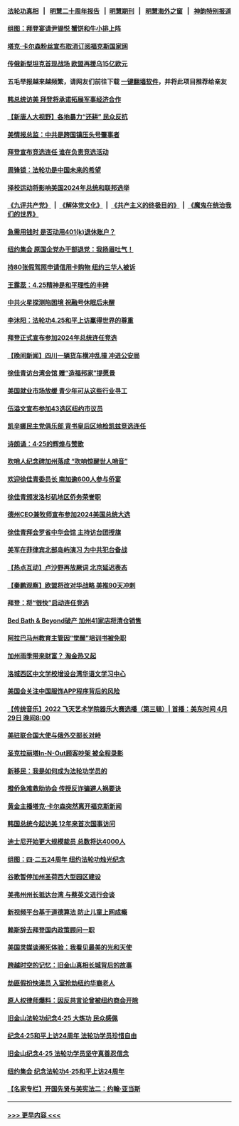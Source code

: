 #### [法轮功真相](https://github.com/gfw-breaker/truth/blob/master/README.md?t=0) &nbsp;&nbsp;|&nbsp;&nbsp; [明慧二十周年报告](https://github.com/gfw-breaker/mh-reports/blob/master/README.md?t=0) &nbsp;&nbsp;|&nbsp;&nbsp;[明慧期刊](https://github.com/gfw-breaker/mh-qikan) &nbsp;&nbsp;|&nbsp;&nbsp; [明慧海外之窗](https://github.com/gfw-breaker/mh-news/blob/master/README.md?t=0) &nbsp;&nbsp;|&nbsp;&nbsp; [神韵特别报道](https://github.com/gfw-breaker/mh-news/blob/master/shenyun.md?t=0)
#### [组图：拜登宴请尹锡悦 蟹饼和牛小排上阵](../pages/nsc412/n13981594.md?t=04260643) 
#### [塔克‧卡尔森粉丝宣布取消订阅福克斯国家网](../pages/nsc412/n13981575.md?t=04260643) 
#### [传俄新型坦克首现战场 欧盟再援乌15亿欧元](../pages/nsc412/n13981474.md?t=04260643) 
#### 五毛举报越来越频繁，请网友们前往下载 [一键翻墙软件](https://github.com/gfw-breaker/ssr-accounts)，并将此项目推荐给亲友
#### [韩总统访美 拜登将承诺拓展军事经济合作](../pages/nsc412/n13981581.md?t=04260643) 
#### [【新唐人大视野】各地暴力“还耕” 民众反抗](../pages/nsc412/n13981426.md?t=04260643) 
#### [美情报总监：中共是跨国镇压头号肇事者](../pages/nsc412/n13981457.md?t=04260643) 
#### [拜登宣布竞选连任 谁在负责竞选活动](../pages/nsc412/n13981526.md?t=04260643) 
#### [周锋锁：法轮功是中国未来的希望](../pages/nsc412/n13981535.md?t=04260643) 
#### [择校运动将影响美国2024年总统和联邦选举](../pages/nsc412/n13981537.md?t=04260643) 
#### [《九评共产党》](https://github.com/begood0513/9ping.md/blob/master/README.md) &nbsp;|&nbsp; [《解体党文化》](../../../../jtdwh.md/blob/master/README.md)  &nbsp;|&nbsp; [《共产主义的终极目的》](../../../../gczydzjmd.md/blob/master/README.md) &nbsp;|&nbsp; [《魔鬼在统治我们的世界》](../../../../mgztzwmdsj.md/blob/master/README.md) 
#### [急需用钱时 是否动用401(k)退休账户？](../pages/nsc412/n13977600.md?t=04260643) 
#### [纽约集会 原国企党办干部退党：我扬眉吐气！](../pages/nsc412/n13981095.md?t=04260643) 
#### [持80张假驾照申请信用卡购物 纽约三华人被诉](../pages/nsc412/n13981091.md?t=04260643) 
#### [王露蕊：4.25精神是和平理性的丰碑](../pages/nsc412/n13980870.md?t=04260643) 
#### [中共火星探测陷困境 祝融号休眠后未醒](../pages/nsc412/n13981455.md?t=04260643) 
#### [李沐阳：法轮功4.25和平上访赢得世界的尊重](../pages/nsc412/n13980694.md?t=04260643) 
#### [拜登正式宣布参加2024年总统连任竞选](../pages/nsc412/n13981339.md?t=04260643) 
#### [【晚间新闻】四川一辆货车横冲乱撞 冲进公安局](../pages/nsc412/n13981247.md?t=04260643) 
#### [徐佳青访台湾会馆 赠“造福邦家”提愿景](../pages/nsc412/n13981121.md?t=04260643) 
#### [美国就业市场放缓 青少年可从这些行业寻工](../pages/nsc412/n13981001.md?t=04260643) 
#### [伍溢文宣布参加43选区纽约市议员](../pages/nsc412/n13981061.md?t=04260643) 
#### [凯辛娜民主党俱乐部 背书皇后区地检凯兹竞选连任](../pages/nsc412/n13981039.md?t=04260643) 
#### [诗朗诵：4·25的辉煌与赞歌](../pages/nsc412/n13981056.md?t=04260643) 
#### [吹哨人纪念碑加州落成 “吹响惊醒世人哨音”](../pages/nsc412/n13981035.md?t=04260643) 
#### [欢迎徐佳青委员长 南加逾600人参与侨宴](../pages/nsc412/n13981026.md?t=04260643) 
#### [徐佳青颁发洛杉矶地区侨务荣誉职](../pages/nsc412/n13981017.md?t=04260643) 
#### [德州CEO兼牧师宣布参加2024美国总统大选](../pages/nsc412/n13980945.md?t=04260643) 
#### [徐佳青拜会罗省中华会馆 主持访台团授旗](../pages/nsc412/n13980999.md?t=04260643) 
#### [美军在菲律宾北部岛屿演习 为中共犯台备战](../pages/nsc412/n13980840.md?t=04260643) 
#### [【热点互动】卢沙野再放厥词 北京延迟表态](../pages/nsc412/n13980923.md?t=04260643) 
#### [【秦鹏观察】欧盟将改对华战略 美推90天冲刺](../pages/nsc412/n13980904.md?t=04260643) 
#### [拜登：将“很快”启动连任竞选](../pages/nsc412/n13980843.md?t=04260643) 
#### [Bed Bath & Beyond破产 加州41家店将清仓销售](../pages/nsc412/n13980938.md?t=04260643) 
#### [阿拉巴马州教育主管因“觉醒”培训书被免职](../pages/nsc412/n13979224.md?t=04260643) 
#### [加州雨季带来财富？ 淘金热又起](../pages/nsc412/n13980928.md?t=04260643) 
#### [洛城西区中文学校增设台湾华语文学习中心](../pages/nsc412/n13980898.md?t=04260643) 
#### [美国会关注中国服饰APP程序背后的风险](../pages/nsc412/n13980854.md?t=04260643) 
#### [【传统音乐】2022 飞天艺术学院器乐大赛选播（第三辑）| 首播：美东时间 4月29日 晚间8:00](../pages/nsc412/n13980769.md?t=04260643) 
#### [美驻联合国大使与俄外交部长对峙](../pages/nsc412/n13980892.md?t=04260643) 
#### [圣克拉丽塔In-N-Out顾客吵架 被全程录影](../pages/nsc412/n13980882.md?t=04260643) 
#### [新移民：我是如何成为法轮功学员的](../pages/nsc412/n13980779.md?t=04260643) 
#### [橙侨急难救助协会 传授反诈骗避人祸要诀](../pages/nsc412/n13980855.md?t=04260643) 
#### [黄金主播塔克‧卡尔森突然离开福克斯新闻](../pages/nsc412/n13980701.md?t=04260643) 
#### [韩国总统今起访美 12年来首次国事访问](../pages/nsc412/n13980713.md?t=04260643) 
#### [迪士尼开始更大规模裁员 总数将达4000人](../pages/nsc412/n13980763.md?t=04260643) 
#### [组图：四‧二五24周年 纽约法轮功烛光纪念](../pages/nsc412/n13980237.md?t=04260643) 
#### [谷歌暂停加州圣荷西大型园区建设](../pages/nsc412/n13980299.md?t=04260643) 
#### [美弗州州长抵达台湾 与蔡英文进行会谈](../pages/nsc412/n13980749.md?t=04260643) 
#### [新视频平台基于道德算法 防止儿童上网成瘾](../pages/nsc412/n13980719.md?t=04260643) 
#### [赖斯辞去拜登国内政策顾问一职](../pages/nsc412/n13980658.md?t=04260643) 
#### [美国灵媒谈濒死体验：我看见最美的光和天使](../pages/nsc412/n13980703.md?t=04260643) 
#### [跨越时空的记忆：旧金山真相长城背后的故事](../pages/nsc412/n13980418.md?t=04260643) 
#### [劫匪假扮快递员 入室抢劫纽约华裔老人](../pages/nsc412/n13980232.md?t=04260643) 
#### [原人权律师爆料：因反共言论曾被纽约商会开除](../pages/nsc412/n13980420.md?t=04260643) 
#### [旧金山法轮功纪念4·25 大炼功 民众感佩](../pages/nsc412/n13980378.md?t=04260643) 
#### [纪念4·25和平上访24周年 法轮功学员珍惜自由](../pages/nsc412/n13980316.md?t=04260643) 
#### [旧金山纪念4‧25 法轮功学员坚守真善忍信念](../pages/nsc412/n13980388.md?t=04260643) 
#### [纽约集会 纪念法轮功4‧25和平上访24周年](../pages/nsc412/n13979900.md?t=04260643) 
#### [【名家专栏】开国先贤与美宪法二：约翰‧亚当斯](../pages/nsc412/n13979093.md?t=04260643) 

----
#### [ >>> 更早内容 <<< ](../indexes/nsc412-earlier.md)
